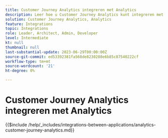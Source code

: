 ```yaml
---
title: Customer Journey Analytics integreren met Analytics
description: Leer hoe u Customer Journey Analytics kunt integreren met Analytics.
solution: Customer Journey Analytics, Analytics
feature: Integrations
topic: Integrations
role: Leader, Architect, Admin, Developer
level: Intermediate
kt: null
thumbnail: null
last-substantial-update: 2023-06-29T00:00:00Z
source-git-commit: ed53392381fa568de8230288e6b85c87540222cf
workflow-type: tm+mt
source-wordcount: '21'
ht-degree: 0%

---
```



# Customer Journey Analytics integreren met Analytics

{{$include /help/_includes/integrations-between-applications/analytics-customer-journey-analytics.md}}
